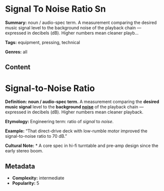 # Signal To Noise Ratio Sn

**Summary:** noun / audio-spec term. A measurement comparing the desired music signal level to the background noise of the playback chain — expressed in decibels (dB). Higher numbers mean cleaner playb...

**Tags:** equipment, pressing, technical

**Genres:** all

## Content

# Signal-to-Noise Ratio

**Definition:** **noun / audio-spec term.** A measurement comparing the **desired music signal** level to the **background [noise](../n/noise-floor.md)** of the playback chain — expressed in decibels (dB). Higher numbers mean cleaner playback.

**Etymology:** Engineering term: ratio of *signal* to *noise*.

**Example:** “That direct-drive deck with low-rumble motor improved the signal-to-noise ratio to 70 dB.”

**Cultural Note:** * A core spec in hi-fi turntable and pre-amp design since the early stereo boom.

## Metadata

- **Complexity:** intermediate
- **Popularity:** 5
